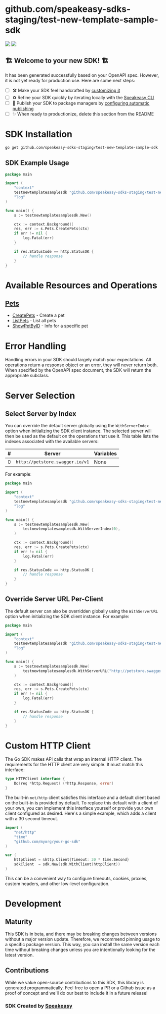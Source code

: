 # github.com/speakeasy-sdks-staging/test-new-template-sample-sdk

<div align="left">
    <a href="https://speakeasyapi.dev/"><img src="https://custom-icon-badges.demolab.com/badge/-Built%20By%20Speakeasy-212015?style=for-the-badge&logoColor=FBE331&logo=speakeasy&labelColor=545454" /></a>
    <a href="https://github.com/speakeasy-sdks-staging/test-new-template-sample-sdk.git/actions"><img src="https://img.shields.io/github/actions/workflow/status/speakeasy-sdks-staging/test-new-template-sample-sdk/speakeasy_sdk_generation.yml?style=for-the-badge" /></a>
    
</div>


## 🏗 **Welcome to your new SDK!** 🏗

It has been generated successfully based on your OpenAPI spec. However, it is not yet ready for production use. Here are some next steps:
- [ ] 🛠 Make your SDK feel handcrafted by [customizing it](https://www.speakeasyapi.dev/docs/customize-sdks)
- [ ] ♻️ Refine your SDK quickly by iterating locally with the [Speakeasy CLI](https://github.com/speakeasy-api/speakeasy)
- [ ] 🎁 Publish your SDK to package managers by [configuring automatic publishing](https://www.speakeasyapi.dev/docs/productionize-sdks/publish-sdks)
- [ ] ✨ When ready to productionize, delete this section from the README
<!-- Start SDK Installation -->
# SDK Installation

```bash
go get github.com/speakeasy-sdks-staging/test-new-template-sample-sdk
```
<!-- End SDK Installation -->

## SDK Example Usage
<!-- Start SDK Example Usage -->


```go
package main

import (
	"context"
	testnewtemplatesamplesdk "github.com/speakeasy-sdks-staging/test-new-template-sample-sdk"
	"log"
)

func main() {
	s := testnewtemplatesamplesdk.New()

	ctx := context.Background()
	res, err := s.Pets.CreatePets(ctx)
	if err != nil {
		log.Fatal(err)
	}

	if res.StatusCode == http.StatusOK {
		// handle response
	}
}

```
<!-- End SDK Example Usage -->

<!-- Start SDK Available Operations -->
# Available Resources and Operations


## [Pets](docs/sdks/pets/README.md)

* [CreatePets](docs/sdks/pets/README.md#createpets) - Create a pet
* [ListPets](docs/sdks/pets/README.md#listpets) - List all pets
* [ShowPetByID](docs/sdks/pets/README.md#showpetbyid) - Info for a specific pet
<!-- End SDK Available Operations -->

<!-- Start Dev Containers -->



<!-- End Dev Containers -->

<!-- Start Error Handling -->
# Error Handling

Handling errors in your SDK should largely match your expectations.  All operations return a response object or an error, they will never return both.  When specified by the OpenAPI spec document, the SDK will return the appropriate subclass.


<!-- End Error Handling -->

<!-- Start Server Selection -->
# Server Selection

## Select Server by Index

You can override the default server globally using the `WithServerIndex` option when initializing the SDK client instance. The selected server will then be used as the default on the operations that use it. This table lists the indexes associated with the available servers:

| # | Server | Variables |
| - | ------ | --------- |
| 0 | `http://petstore.swagger.io/v1` | None |

For example:


```go
package main

import (
	"context"
	testnewtemplatesamplesdk "github.com/speakeasy-sdks-staging/test-new-template-sample-sdk"
	"log"
)

func main() {
	s := testnewtemplatesamplesdk.New(
		testnewtemplatesamplesdk.WithServerIndex(0),
	)

	ctx := context.Background()
	res, err := s.Pets.CreatePets(ctx)
	if err != nil {
		log.Fatal(err)
	}

	if res.StatusCode == http.StatusOK {
		// handle response
	}
}

```


## Override Server URL Per-Client

The default server can also be overridden globally using the `WithServerURL` option when initializing the SDK client instance. For example:


```go
package main

import (
	"context"
	testnewtemplatesamplesdk "github.com/speakeasy-sdks-staging/test-new-template-sample-sdk"
	"log"
)

func main() {
	s := testnewtemplatesamplesdk.New(
		testnewtemplatesamplesdk.WithServerURL("http://petstore.swagger.io/v1"),
	)

	ctx := context.Background()
	res, err := s.Pets.CreatePets(ctx)
	if err != nil {
		log.Fatal(err)
	}

	if res.StatusCode == http.StatusOK {
		// handle response
	}
}

```
<!-- End Server Selection -->

<!-- Start Custom HTTP Client -->
# Custom HTTP Client

The Go SDK makes API calls that wrap an internal HTTP client. The requirements for the HTTP client are very simple. It must match this interface:

```go
type HTTPClient interface {
	Do(req *http.Request) (*http.Response, error)
}
```

The built-in `net/http` client satisfies this interface and a default client based on the built-in is provided by default. To replace this default with a client of your own, you can implement this interface yourself or provide your own client configured as desired. Here's a simple example, which adds a client with a 30 second timeout.

```go
import (
	"net/http"
	"time"
	"github.com/myorg/your-go-sdk"
)

var (
	httpClient = &http.Client{Timeout: 30 * time.Second}
	sdkClient  = sdk.New(sdk.WithClient(httpClient))
)
```

This can be a convenient way to configure timeouts, cookies, proxies, custom headers, and other low-level configuration.
<!-- End Custom HTTP Client -->

<!-- Start Go Types -->

<!-- End Go Types -->

<!-- Placeholder for Future Speakeasy SDK Sections -->

# Development

## Maturity

This SDK is in beta, and there may be breaking changes between versions without a major version update. Therefore, we recommend pinning usage
to a specific package version. This way, you can install the same version each time without breaking changes unless you are intentionally
looking for the latest version.

## Contributions

While we value open-source contributions to this SDK, this library is generated programmatically.
Feel free to open a PR or a Github issue as a proof of concept and we'll do our best to include it in a future release!

### SDK Created by [Speakeasy](https://docs.speakeasyapi.dev/docs/using-speakeasy/client-sdks)
